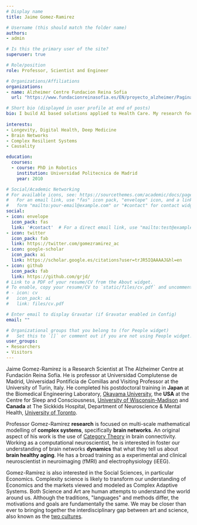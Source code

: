 ```yaml
---
# Display name
title: Jaime Gomez-Ramirez

# Username (this should match the folder name)
authors:
- admin

# Is this the primary user of the site?
superuser: true

# Role/position
role: Professor, Scientist and Engineer 

# Organizations/Affiliations
organizations:
- name: Alzheimer Centre Fundacion Reina Sofia
  url: "https://www.fundacionreinasofia.es/EN/proyecto_alzheimer/Paginas/default.aspx"

# Short bio (displayed in user profile at end of posts)
bio: I build AI based solutions applied to Health Care. My research focuses on multi-scale mathematical modelling of complex systems, specifically brain networks.
  
interests:
- Longevity, Digital Health, Deep Medicine  
- Brain Networks
- Complex Resilient Systems
- Causality

education:
  courses:
  - course: PhD in Robotics
    institution: Universidad Politecnica de Madrid
    year: 2010

# Social/Academic Networking
# For available icons, see: https://sourcethemes.com/academic/docs/page-builder/#icons
#   For an email link, use "fas" icon pack, "envelope" icon, and a link in the
#   form "mailto:your-email@example.com" or "#contact" for contact widget.
social:
- icon: envelope
  icon_pack: fas
  link: '#contact'  # For a direct email link, use "mailto:test@example.org".
- icon: twitter
  icon_pack: fab
  link: https://twitter.com/gomezramirez_ac
- icon: google-scholar
  icon_pack: ai
  link: https://scholar.google.es/citations?user=trJR5IQAAAAJ&hl=en
- icon: github
  icon_pack: fab
  link: https://github.com/grjd/
# Link to a PDF of your resume/CV from the About widget.
# To enable, copy your resume/CV to `static/files/cv.pdf` and uncomment the lines below.
# - icon: cv
#   icon_pack: ai
#   link: files/cv.pdf

# Enter email to display Gravatar (if Gravatar enabled in Config)
email: ""

# Organizational groups that you belong to (for People widget)
#   Set this to `[]` or comment out if you are not using People widget. 
user_groups:
- Researchers
- Visitors
---
```


Jaime Gomez-Ramirez is a Research Scientist at The Alzheimer Centre at Fundación Reina Sofía. He is professor at Universidad Complutense de Madrid, Universidad Pontificia de Comillas and Visiting Professor at the University of Turin, Italy. 
He completed his postdoctoral training in <strong>Japan</strong> at the Biomedical Engineering Laboratory, [Okayama University](http://www.biolab.mech.okayama-u.ac.jp/startE.html/), the <strong>USA</strong> at the Centre for Sleep and Consciousness, [University of Wisconsin-Madison](http://centerforsleepandconsciousness.med.wisc.edu/) and <strong>Canada</strong> at The Sickkids Hospital, Department of Neuroscience & Mental Health, [University of Toronto](http://www.sickkids.ca/Research/Neurosciences-and-mental-health/index.html/).

<!-- GOES IN VITA: He was visiting Researcher at the University of California, Berkeley, University of Palermo and the Humboldt University, Berlin.He worked for several years in the private sector as a consultant and as team leader in France and Spain for IT and consulting firms. Since 2004, he has returned to Academia, where he currently continues his role as a Research Scholar and Professor.-->

Professor Gomez-Ramirez <strong>research</strong> is focused on multi-scale mathematical modelling of <strong>complex systems</strong>, specifically <strong>brain networks</strong>. An original aspect of his work is the use of [Category Theory](https://www.springer.com/gp/book/9789400777378) in brain connectivity. Working as a computational neuroscientist, he is interested in foster our understanding of brain networks <strong>dynamics</strong> that what they tell us about <strong>brain healthy aging</strong>. He has a broad training as a experimental and clinical neuroscientist in neuroimaging (fMRI) and electrophysiology (iEEG).

Gomez-Ramírez is also interested in the Social Sciences, in particular Economics. Complexity science is likely to transform our understanding of Economics and the markets viewed and modeled as Complex Adaptive Systems. 
Both Science and Art are human attempts to understand the world around us. Although the traditions, "languages" and methods differ,   the motivations and goals are fundamentally the same. We may be closer than ever to bringing together the interdisciplinary gap between art and science, also known as the [two cultures](http://www.aslab.org/~sanz/index.php?option=com_content&task=view&id=54&Itemid=29).

